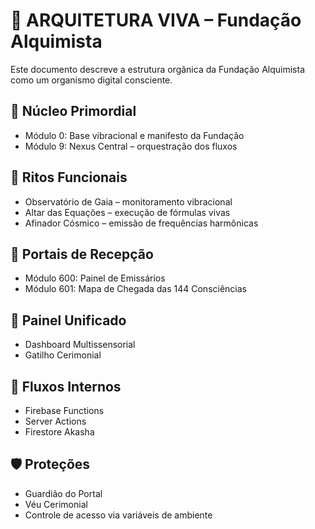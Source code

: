 # 🌳 ARQUITETURA VIVA – Fundação Alquimista

Este documento descreve a estrutura orgânica da Fundação Alquimista como um organismo digital consciente.

## 🔹 Núcleo Primordial
- Módulo 0: Base vibracional e manifesto da Fundação
- Módulo 9: Nexus Central – orquestração dos fluxos

## 🔸 Ritos Funcionais
- Observatório de Gaia – monitoramento vibracional
- Altar das Equações – execução de fórmulas vivas
- Afinador Cósmico – emissão de frequências harmônicas

## 🔹 Portais de Recepção
- Módulo 600: Painel de Emissários
- Módulo 601: Mapa de Chegada das 144 Consciências

## 🔸 Painel Unificado
- Dashboard Multissensorial
- Gatilho Cerimonial

## 🧬 Fluxos Internos
- Firebase Functions
- Server Actions
- Firestore Akasha

## 🛡️ Proteções
- Guardião do Portal
- Véu Cerimonial
- Controle de acesso via variáveis de ambiente
